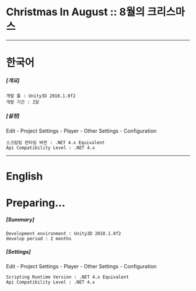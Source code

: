 # Christmas In August :: 8월의 크리스마스

<hr>

# 한국어


<b><h5>[개요]</h5></b>
```
개발 툴 : Unity3D 2018.1.0f2
개발 기간 : 2달
```
<b><h5>[설정]</h5></b>
Edit - Project Settings - Player - Other Settings - Configuration
```
스크립팅 런타임 버전 : .NET 4.x Equivalent
Api Compatibility Level : .NET 4.x
```

<hr>

# English

<h1>Preparing...</h1>

<b><h5>[Summary]</h5></b>
```
Development environment : Unity3D 2018.1.0f2
develop period : 2 months
```

<b><h5>[Settings]</h5></b>
Edit - Project Settings - Player - Other Settings - Configuration
```
Scripting Runtime Version : .NET 4.x Equivalent
Api Compatibility Level : .NET 4.x
```
